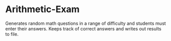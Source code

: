 # Arithmetic-Exam

Generates random math questions in a range of difficulty and students must enter their answers. Keeps track of correct answers and writes out results to file.
